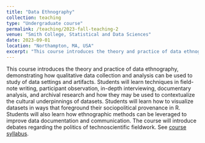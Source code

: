 ```yaml
---
title: "Data Ethnography"
collection: teaching
type: "Undergraduate course"
permalink: /teaching/2023-fall-teaching-2
venue: "Smith College, Statistical and Data Sciences"
date: 2023-09-01
location: "Northampton, MA, USA"
excerpt: "This course introduces the theory and practice of data ethnography, demonstrating how qualitative data collection and analysis can be used to study of data settings and artifacts."
---
```


This course introduces the theory and practice of data ethnography, demonstrating how qualitative data collection and analysis can be used to study of data settings and artifacts. Students will learn techniques in field-note writing, participant observation, in-depth interviewing, documentary analysis, and archival research and how they may be used to contextualize the cultural underpinnings of datasets. Students will learn how to visualize datasets in ways that foreground their sociopolitical provenance in R. Students will also learn how ethnographic methods can be leveraged to improve data documentation and communication. The course will introduce debates regarding the politics of technoscientific fieldwork. See [course syllabus](https://sds-237-data-ethnography.github.io/public-website-fall-23/).